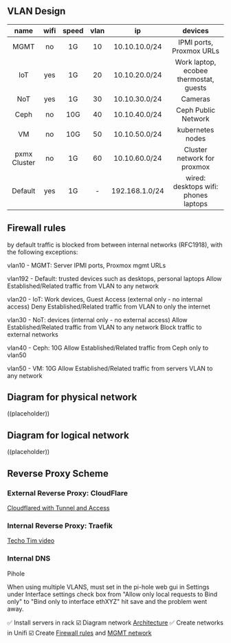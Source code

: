 ## VLAN Design

| name         | wifi | speed | vlan | ip         | devices                                                                                  |
|:------------:|:----:|:----:|:----:|:----------:|:----------------------------------------------------------------------------------------:|
| MGMT          | no   | 1G | 10    | 10.10.10.0/24  | IPMI ports, Proxmox URLs                                                           
| IoT          | yes  | 1G | 20   | 10.10.20.0/24 | Work laptop, ecobee thermostat, guests |
| NoT | yes   | 1G   | 30 | 10.10.30.0/24 |  Cameras                                                                    |
| Ceph      | no   | 10G | 40   | 10.10.40.0/24 | Ceph Public Network
| VM | no   | 10G | 50   | 10.10.50.0/24 | kubernetes nodes                                                                    |
| pxmx Cluster | no   | 1G | 60   | 10.10.60.0/24 | Cluster network for proxmox                                                                    |
Default         | yes  | 1G | -   | 192.168.1.0/24 | wired: desktops wifi: phones  laptops                                                             |

## Firewall rules
by default traffic is blocked from between internal networks (RFC1918), with the following exceptions:

vlan10 - MGMT: Server IPMI ports, Proxmox mgmt URLs

vlan192 - Default: trusted devices such as desktops, personal laptops
Allow Established/Related traffic from VLAN to any network

vlan20 - IoT: Work devices, Guest Access (external only - no internal access)
Deny Established/Related traffic from VLAN to only the internet

vlan30 - NoT: devices (internal only - no external access)
Allow Established/Related traffic from VLAN to any network
Block traffic to external networks

vlan40 - Ceph: 10G
Allow Established/Related traffic from Ceph only to vlan50

vlan50 - VM: 10G
Allow Established/Related traffic from servers VLAN to any network

## Diagram for physical network

((placeholder))

## Diagram for logical network

((placeholder))

## Reverse Proxy Scheme

### External Reverse Proxy: CloudFlare

[Cloudflared with Tunnel and Access](https://noted.lol/say-goodbye-to-reverse-proxy-and-hello-to-cloudflare-tunnels/)

### Internal Reverse Proxy: Traefik

[Techo Tim video](https://www.youtube.com/watch?v=liV3c9m_OX8&t=524s)

### Internal DNS

Pihole

When using multiple VLANS, must set in the pi-hole web gui in Settings under Interface settings check box from "Allow only local requests to Bind only" to "Bind only to interface ethXYZ" hit save and the problem went away.

✅ Install servers in rack
☑️ Diagram network [Architecture](https://www.microsoft.com/en-us/microsoft-365/business-insights-ideas/resources/tips-for-mapping-your-network-diagram)
✅ Create networks in Unifi
☑️ Create [Firewall rules](https://help.ui.com/hc/en-us/articles/115003173168-UniFi-UDM-USG-Introduction-to-Firewall-Rules#4) and [MGMT network](https://help.ui.com/hc/en-us/articles/115010254227-UniFi-USG-Firewall-How-to-Disable-InterVLAN-Routing#option%203)